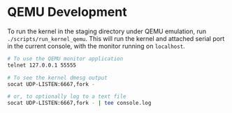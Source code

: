 QEMU Development
================
To run the kernel in the staging directory under QEMU emulation, run
`./scripts/run_kernel_qemu`. This will run the kernel and attached
serial port in the current console, with the monitor running on
`localhost`.
```bash
# To use the QEMU monitor application
telnet 127.0.0.1 55555

# To see the kernel dmesg output
socat UDP-LISTEN:6667,fork -

# or, to optionally log to a text file
socat UDP-LISTEN:6667,fork - | tee console.log
```


